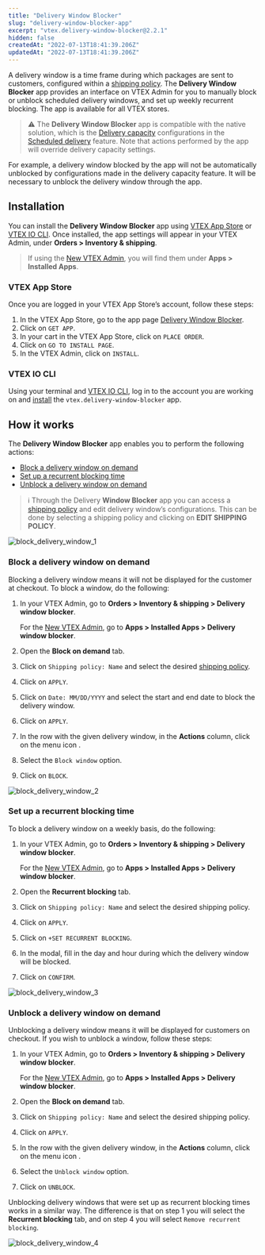 ```yaml
---
title: "Delivery Window Blocker"
slug: "delivery-window-blocker-app"
excerpt: "vtex.delivery-window-blocker@2.2.1"
hidden: false
createdAt: "2022-07-13T18:41:39.206Z"
updatedAt: "2022-07-13T18:41:39.206Z"
---
```

A delivery window is a time frame during which packages are sent to customers, configured within a [shipping policy](https://help.vtex.com/en/tutorial/shipping-policy--tutorials_140). The **Delivery Window Blocker** app provides an interface on VTEX Admin for you to manually block or unblock scheduled delivery windows, and set up weekly recurrent blocking. The app is available for all VTEX stores.

> ⚠️ The **Delivery Window Blocker** app is compatible with the native solution, which is the [Delivery capacity](https://help.vtex.com/en/tutorial/managing-delivery-capacity--2y217FQZCjD0I1n62yxVcz) configurations in the [Scheduled delivery](https://help.vtex.com/en/tutorial/scheduled-delivery--22g3HAVCGLFiU7xugShOBi) feature. Note that actions performed by the app will override delivery capacity settings.

For example, a delivery window blocked by the app will not be automatically unblocked by configurations made in the delivery capacity feature. It will be necessary to unblock the delivery window through the app.

## Installation

You can install the **Delivery Window Blocker** app using [VTEX App Store](https://apps.vtex.com/vtex-delivery-window-blocker/p) or [VTEX IO CLI](https://developers.vtex.com/vtex-developer-docs/docs/vtex-io-documentation-vtex-io-cli-installation-and-command-reference). Once installed, the app settings will appear in your VTEX Admin, under **Orders > Inventory & shipping**. 

> If using the [New VTEX Admin](https://content.vtex.com/join-new-admin-beta-program-en/), you will find them under **Apps > Installed Apps**.

### VTEX App Store

Once you are logged in your VTEX App Store’s account, follow these steps:

1. In the VTEX App Store, go to the app page [Delivery Window Blocker](https://apps.vtex.com/vtex-delivery-window-blocker/p).
2. Click on `GET APP`.
3. In your cart in the VTEX App Store, click on `PLACE ORDER`.
4. Click on `GO TO INSTALL PAGE`.
5. In the VTEX Admin, click on `INSTALL`.

### VTEX IO CLI

Using your terminal and [VTEX IO CLI](https://vtex.io/docs/recipes/development/vtex-io-cli-installation-and-command-reference/#command-reference), log in to the account you are working on and [install](https://vtex.io/docs/recipes/development/installing-an-app/) the `vtex.delivery-window-blocker` app.

## How it works

The **Delivery Window Blocker** app enables you to perform the following actions:

- [Block a delivery window on demand](#block-a-delivery-window-on-demand)
- [Set up a recurrent blocking time](#set-up-a-recurrent-blocking-time)
- [Unblock a delivery window on demand](#unblock-a-delivery-window-on-demand)

> ℹ️ Through the Delivery **Window Blocker** app you can access a [shipping policy](https://help.vtex.com/en/tutorial/shipping-policy--tutorials_140) and edit delivery window’s configurations. This can be done by selecting a shipping policy and clicking on <i class="fas fa-pencil-alt"></i> **EDIT SHIPPING POLICY**.

![block_delivery_window_1](https://user-images.githubusercontent.com/77300325/178548056-af52305f-a346-438c-b49a-41950b5dc6a9.png)

### Block a delivery window on demand

Blocking a delivery window means it will not be displayed for the customer at checkout. To block a window, do the following:

1. In your VTEX Admin, go to **Orders > Inventory & shipping > Delivery window blocker**.

    For the [New VTEX Admin](https://content.vtex.com/join-new-admin-beta-program-en/), go to **Apps > Installed Apps > Delivery window blocker**.
    
2. Open the **Block on demand** tab.
3. Click on `Shipping policy: Name` <i class="fas fa-angle-down"></i> and select the desired [shipping policy](https://help.vtex.com/en/tutorial/shipping-policy--tutorials_140).
4. Click on `APPLY`.
5. Click on `Date: MM/DD/YYYY` <i class="fas fa-angle-down"></i> and select the start and end date to block the delivery window.
6. Click on `APPLY`.
7. In the row with the given delivery window, in the **Actions** column, click on the menu icon <i class="fas fa-ellipsis-v"></i>.
8. Select the `Block window` option.
9. Click on `BLOCK`.

![block_delivery_window_2](https://user-images.githubusercontent.com/77300325/178548299-3420e104-3cd1-4e95-a7aa-5bb5e6ccae67.png)

### Set up a recurrent blocking time

To block a delivery window on a weekly basis, do the following:

1. In your VTEX Admin, go to **Orders > Inventory & shipping > Delivery window blocker**.

    For the [New VTEX Admin](https://content.vtex.com/join-new-admin-beta-program-en/), go to **Apps > Installed Apps > Delivery window blocker**.

2. Open the **Recurrent blocking** tab. 
3. Click on `Shipping policy: Name` <i class="fas fa-angle-down"></i> and select the desired shipping policy.
4. Click on `APPLY`.
5. Click on `+SET RECURRENT BLOCKING`.
6. In the modal, fill in the day and hour during which the delivery window will be blocked.
7. Click on `CONFIRM`. 

![block_delivery_window_3](https://user-images.githubusercontent.com/77300325/178548424-7428c0a4-baf0-4cc8-8fdb-d60aa55ec026.gif)
 
### Unblock a delivery window on demand

Unblocking a delivery window means it will be displayed for customers on checkout. If you wish to unblock a window, follow these steps:

1. In your VTEX Admin, go to **Orders > Inventory & shipping > Delivery window blocker**.

    For the [New VTEX Admin](https://content.vtex.com/join-new-admin-beta-program-en/), go to **Apps > Installed Apps > Delivery window blocker**.

2. Open the **Block on demand** tab. 
3. Click on `Shipping policy: Name` <i class="fas fa-angle-down"></i> and select the desired shipping policy.
4. Click on `APPLY`.
5. In the row with the given delivery window, in the **Actions** column, click on the menu icon <i class="fas fa-ellipsis-v"></i>.
6. Select the `Unblock window` option.
7. Click on `UNBLOCK`.

Unblocking delivery windows that were set up as recurrent blocking times works in a similar way. The difference is that on step 1 you will select the **Recurrent blocking** tab, and on step 4 you will select `Remove recurrent blocking`.

![block_delivery_window_4](https://user-images.githubusercontent.com/77300325/178548519-da9d2cf3-aafa-4d70-b174-5c800a7ee82b.png)